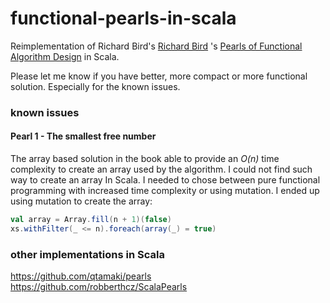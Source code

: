 # functional-pearls-in-scala

Reimplementation of Richard Bird's 
[Richard Bird](https://en.wikipedia.org/wiki/Richard_Bird_(computer_scientist)) 's
[Pearls of Functional Algorithm Design](https://www.cambridge.org/core/books/pearls-of-functional-algorithm-design/B0CF0AC5A205AF9491298684113B088F)
in Scala.

Please let me know if you have better, more compact or more functional solution. Especially for
the known issues.

### known issues
#### Pearl 1 - The smallest free number
The array based solution in the book able to provide an _O(n)_ time complexity to create an array used by the algorithm.
I could not find such way to create an array In Scala. I needed to chose between pure functional programming with
increased time complexity or using mutation. I ended up using mutation to create the array:
```scala
val array = Array.fill(n + 1)(false)
xs.withFilter(_ <= n).foreach(array(_) = true)
```

### other implementations in Scala
https://github.com/qtamaki/pearls
https://github.com/robberthcz/ScalaPearls